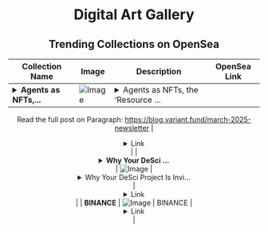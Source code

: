 <div align="center">

# Digital Art Gallery

## Trending Collections on OpenSea

| Collection Name                       | Image                                                                                     | Description                       | OpenSea Link                                                                                          |
|---------------------------------------|-------------------------------------------------------------------------------------------|-----------------------------------|--------------------------------------------------------------------------------------------------------|
| **<details><summary>Agents as NFTs,...</summary>Agents as NFTs, the ‘Resource Problem’, and More</details>** | ![Image](https://i.seadn.io/s/raw/files/ac014467a70303460af64563f9788a78.webp?w=500&auto=format?w=200&auto=format) | <details><summary>Agents as NFTs, the ‘Resource ...</summary>Agents as NFTs, the ‘Resource Problem’, and More


Read the full post on Paragraph: https://blog.variant.fund/march-2025-newsletter</details> | <details><summary>Link</summary>[Agents as NFTs, the ‘Resource Problem’, and More](https://opensea.io/collection/agents-as-nfts-the-resource-problem-and-more)</details> |
| **<details><summary>Why Your DeSci ...</summary>Why Your DeSci Project Is Invisible: The Crypto-Pharma Jargon Wall That's Killing Your Gro</details>** | ![Image](https://i.seadn.io/s/raw/files/15501b3478ee0cc2dee783ad30c6ebf6.webp?w=500&auto=format?w=200&auto=format) | <details><summary>Why Your DeSci Project Is Invi...</summary>Why Your DeSci Project Is Invisible: The Crypto-Pharma Jargon Wall That's Killing Your Growth

Read the full post on Paragraph: https://paragraph.xyz/@buildbetter/why-your-desci-project-is-invisible</details> | <details><summary>Link</summary>[Why Your DeSci Project Is Invisible: The Crypto-Pharma Jargon Wall That's Killing Your Gro](https://opensea.io/collection/why-your-desci-project-is-invisible-the-crypto-pha)</details> |
| **BINANCE** | ![Image](https://i.seadn.io/s/raw/files/6453672ece5c251e71c7399986f5910d.jpg?w=500&auto=format?w=200&auto=format) | BINANCE | <details><summary>Link</summary>[BINANCE](https://opensea.io/collection/binance-103)</details> |

</div>
